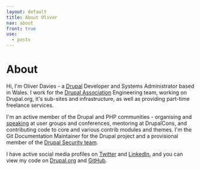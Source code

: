 ```yaml
---
layout: default
title: About Oliver
nav: about
front: true
use:
  - posts
---
```

# About

Hi, I'm Oliver Davies - a [Drupal](https://www.drupal.org/about) Developer and Systems Administrator based in Wales. I work for the [Drupal Association](https://assoc.drupal.org/about) Engineering team, working on Drupal.org, it's sub-sites and infrastructure, as well as providing part-time freelance services.

I'm an active member of the Drupal and PHP communities - organising and [speaking](/talks/) at user groups and conferences, mentoring at DrupalCons, and contributing code to core and various contrib modules and themes. I'm the Git Documentation Maintainer for the Drupal project and a provisional member of the [Drupal Security team](https://www.drupal.org/security-team).

I have active social media profiles on [Twitter](https://twitter.com/opdavies) and [LinkedIn](https://www.linkedin.com/in/opdavies), and you can view my code on [Drupal.org](https://www.drupal.org/user/381388/track/code) and [GitHub](https://www.github.com/opdavies?tab=activity).
